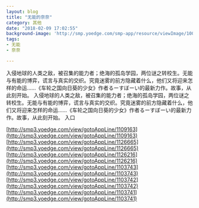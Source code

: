 ```yaml
---
layout: blog
title: "无能的奈奈"
category: 其他
date: "2018-02-09 17:02:55"
background-image: 'http://smp.yoedge.com/smp-app/resource/viewImage/1003518appline.png'
tags:
- 无能
- 奈奈

---
```

入侵地球的人类之敌，被召集的能力者；绝海的孤岛学园，两位谜之转校生。无能与有能的博弈，谎言与真实的交织。究竟迷雾的前方隐藏着什么，他们又将迎来怎样的命运……《车轮之国向日葵的少女》作者るーすぼーい的最新力作。故事，从此刻开始。
入侵地球的人类之敌，被召集的能力者；绝海的孤岛学园，两位谜之转校生。无能与有能的博弈，谎言与真实的交织。究竟迷雾的前方隐藏着什么，他们又将迎来怎样的命运……《车轮之国向日葵的少女》作者るーすぼーい的最新力作。故事，从此刻开始。
入口

[http://smp3.yoedge.com/view/gotoAppLine/1109163](http://smp3.yoedge.com/view/gotoAppLine/1109163)
[http://smp3.yoedge.com/view/gotoAppLine/1126665](http://smp3.yoedge.com/view/gotoAppLine/1126665)
[http://smp3.yoedge.com/view/gotoAppLine/1126216](http://smp3.yoedge.com/view/gotoAppLine/1126216)
[http://smp3.yoedge.com/view/gotoAppLine/1103743](http://smp3.yoedge.com/view/gotoAppLine/1103743)
[http://smp3.yoedge.com/view/gotoAppLine/1103742](http://smp3.yoedge.com/view/gotoAppLine/1103742)
[http://smp3.yoedge.com/view/gotoAppLine/1103741](http://smp3.yoedge.com/view/gotoAppLine/1103741)

        
